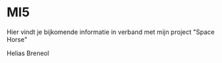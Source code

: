 # MI5

Hier vindt je bijkomende informatie in verband met mijn project "Space Horse"

Helias Breneol
